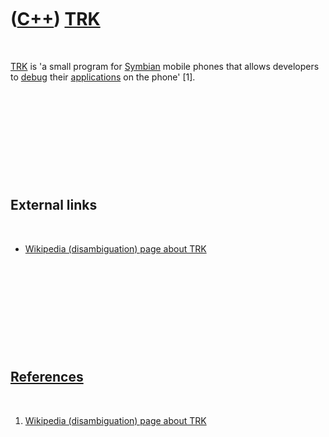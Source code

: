 
 

 

 

 

 

([C++](Cpp.md)) [TRK](CppTrk.md)
==================================

 

[TRK](CppTrk.md) is 'a small program for [Symbian](CppSymbian.md)
mobile phones that allows developers to [debug](CppDebug.md) their
[applications](CppMobileApplication.md) on the phone' \[1\].

 

 

 

 

 

External links
--------------

 

-   [Wikipedia (disambiguation) page about
    TRK](http://en.wikipedia.org/wiki/TRK)

 

 

 

 

 

[References](CppReferences.md)
-------------------------------

 

1.  [Wikipedia (disambiguation) page about
    TRK](http://en.wikipedia.org/wiki/TRK)

 

 

 

 

 

 

